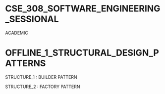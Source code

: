 # CSE_308_SOFTWARE_ENGINEERING_SESSIONAL
ACADEMIC

# OFFLINE_1_STRUCTURAL_DESIGN_PATTERNS
STRUCTURE_1 : BUILDER PATTERN

STRUCTURE_2 : FACTORY PATTERN
